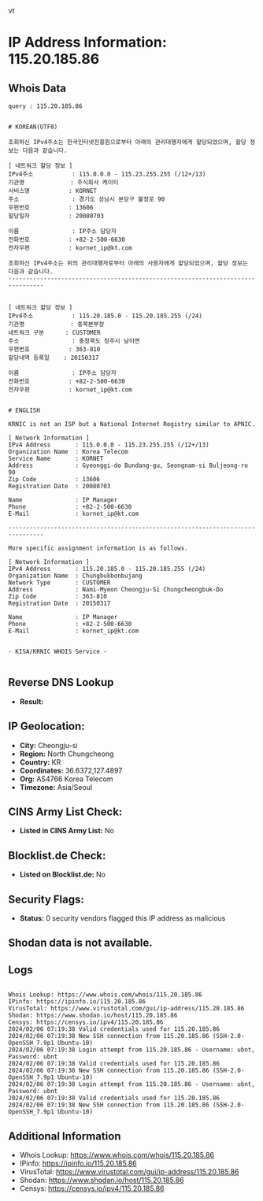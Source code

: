 vt
# IP Address Information: 115.20.185.86

## Whois Data
```
query : 115.20.185.86


# KOREAN(UTF8)

조회하신 IPv4주소는 한국인터넷진흥원으로부터 아래의 관리대행자에게 할당되었으며, 할당 정보는 다음과 같습니다.

[ 네트워크 할당 정보 ]
IPv4주소           : 115.0.0.0 - 115.23.255.255 (/12+/13)
기관명             : 주식회사 케이티
서비스명           : KORNET
주소               : 경기도 성남시 분당구 불정로 90
우편번호           : 13606
할당일자           : 20080703

이름               : IP주소 담당자
전화번호           : +82-2-500-6630
전자우편           : kornet_ip@kt.com

조회하신 IPv4주소는 위의 관리대행자로부터 아래의 사용자에게 할당되었으며, 할당 정보는 다음과 같습니다.
--------------------------------------------------------------------------------


[ 네트워크 할당 정보 ]
IPv4주소           : 115.20.185.0 - 115.20.185.255 (/24)
기관명             : 충북본부장
네트워크 구분      : CUSTOMER
주소               : 충청북도 청주시 남이면
우편번호           : 363-810
할당내역 등록일    : 20150317

이름               : IP주소 담당자
전화번호           : +82-2-500-6630
전자우편           : kornet_ip@kt.com


# ENGLISH

KRNIC is not an ISP but a National Internet Registry similar to APNIC.

[ Network Information ]
IPv4 Address       : 115.0.0.0 - 115.23.255.255 (/12+/13)
Organization Name  : Korea Telecom
Service Name       : KORNET
Address            : Gyeonggi-do Bundang-gu, Seongnam-si Buljeong-ro 90
Zip Code           : 13606
Registration Date  : 20080703

Name               : IP Manager
Phone              : +82-2-500-6630
E-Mail             : kornet_ip@kt.com

--------------------------------------------------------------------------------

More specific assignment information is as follows.

[ Network Information ]
IPv4 Address       : 115.20.185.0 - 115.20.185.255 (/24)
Organization Name  : Chungbukbonbujang
Network Type       : CUSTOMER
Address            : Nami-Myeon Cheongju-Si Chungcheongbuk-Do
Zip Code           : 363-810
Registration Date  : 20150317

Name               : IP Manager
Phone              : +82-2-500-6630
E-Mail             : kornet_ip@kt.com


- KISA/KRNIC WHOIS Service -


```
## Reverse DNS Lookup
- **Result:** 

## IP Geolocation:
- **City:** Cheongju-si
- **Region:** North Chungcheong
- **Country:** KR
- **Coordinates:** 36.6372,127.4897
- **Org:** AS4766 Korea Telecom
- **Timezone:** Asia/Seoul

## CINS Army List Check:
- **Listed in CINS Army List:** 
No

## Blocklist.de Check:
- **Listed on Blocklist.de:** 
No

## Security Flags:
- **Status:** 0 security vendors flagged this IP address as malicious

## Shodan data is not available.

## Logs
```

Whois Lookup: https://www.whois.com/whois/115.20.185.86
IPinfo: https://ipinfo.io/115.20.185.86
VirusTotal: https://www.virustotal.com/gui/ip-address/115.20.185.86
Shodan: https://www.shodan.io/host/115.20.185.86
Censys: https://censys.io/ipv4/115.20.185.86
2024/02/06 07:19:38 Valid credentials used for 115.20.185.86
2024/02/06 07:19:38 New SSH connection from 115.20.185.86 (SSH-2.0-OpenSSH_7.9p1 Ubuntu-10)
2024/02/06 07:19:38 Login attempt from 115.20.185.86 - Username: ubnt, Password: ubnt
2024/02/06 07:19:38 Valid credentials used for 115.20.185.86
2024/02/06 07:19:38 New SSH connection from 115.20.185.86 (SSH-2.0-OpenSSH_7.9p1 Ubuntu-10)
2024/02/06 07:19:38 Login attempt from 115.20.185.86 - Username: ubnt, Password: ubnt
2024/02/06 07:19:38 Valid credentials used for 115.20.185.86
2024/02/06 07:19:38 New SSH connection from 115.20.185.86 (SSH-2.0-OpenSSH_7.9p1 Ubuntu-10)

```
## Additional Information
- Whois Lookup: https://www.whois.com/whois/115.20.185.86
- IPinfo: https://ipinfo.io/115.20.185.86
- VirusTotal: https://www.virustotal.com/gui/ip-address/115.20.185.86
- Shodan: https://www.shodan.io/host/115.20.185.86
- Censys: https://censys.io/ipv4/115.20.185.86

